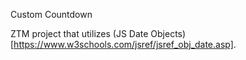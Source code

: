 Custom Countdown

ZTM project that utilizes (JS Date Objects)[https://www.w3schools.com/jsref/jsref_obj_date.asp].
